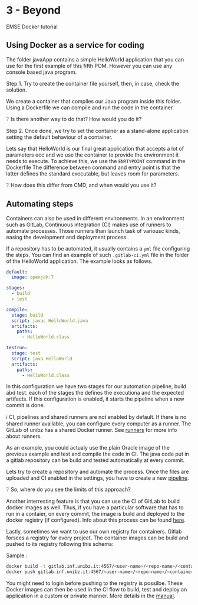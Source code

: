# 3 - Beyond 
EMSE Docker tutorial

## Using Docker as a service for coding

The folder javaApp contains a simple HelloWorld application that you can use for the first example of this fifth POM. 
However you can use any console based java program. 

Step 1. Try to create the container file yourself, then, in case, check the solution.

We create a container that compiles our Java program inside this folder. Using a Dockerfile we can compile and run the code in the container.

:grey_question: Is there another way to do that? How would you do it? 

Step 2. Once done, we try to set the container as a stand-alone application setting the default behaviour of a container.

Lets say that HelloWorld is our final great application that accepts a lot of parameters ecc and we use the container to provide the environment it needs to execute. To achieve this, we use the `ENRTYPOINT` command in the Dockerfile
The difference between command and entry point is that the latter defines the standard executable, but leaves room for parameters.

:grey_question: How does this differ from CMD, and when would you use it?



## Automating steps

Containers can also be used in different environments. In an environment such as GitLab, Continuous integration (CI) makes use of runners to automate processes. Those runners than launch task of variousc kinds, easing the development and deployment process.

If a repository has to be automated, it usually contains a `yml` file configuring the steps. You can find an example of such `.gitlab-ci.yml` file in the folder of the HelloWorld application. The example looks as follows.

```yaml
default:
  image: openjdk:7

stages:
  - build
  - test

compile: 
  stage: build
  script: javac HelloWorld.java
  artifacts:
    paths:
      - HelloWorld.class

testrun:
  stage: test
  script: java HelloWorld
  artifacts:
    paths:
      - HelloWorld.class
```

In this configuration we have two stages for our automation pipeline, build abd test. each of the stages the defines the executiona and the expected artifacts.
If this configuration is enabled, it starts the pipeline when a new commit is done.

:information_source: CI, pipelines and shared runners are not enabled by default. If there is no shared runner available, you can configure every computer as a runner. The GitLab of unibz has a shared Docker runner. See [runners][1] for more info about runners.

As an example, you could actualy use the plain Oracle image of the previous example and test and compile the code in CI. The java code put in a gitlab repository can be build and tested automatically at every commit.

Lets try to create a repository and automate the process. Once the files are uploaded and CI enabled in the settings, you have to create a new [pipeline][2]. 

:grey_question: So, where do you see the limits of this approach?

Another interresting feature is that you can use the CI of GitLab to build docker images as well. Thus, if you have a particular software that has to run in a contaier, on every commit, the image is build and deployed to the docker registry (if configured).
Info about this process can be found [here][4].

Lastly, sometimes we want to use our own registry for containers. Gitlab forsees a registry for every project. The container images can be build and pushed to its registry following this schema:

Sample :
```sh
docker build -t gitlab.inf.unibz.it:4567/<user-name>/<repo-name>/<container> .
docker push gitlab.inf.unibz.it:4567/<user-name>/<repo-name>/<container>
```

You might need to login before pushing to the registry is possilbe. These Docker images can then be used in the CI flow to build, test and deploy an application in a custom or private manner. More details in the [manual][3]. 

[1]: <https://docs.gitlab.com/ee/ci/runners/> "Runner configuration" 
[2]: <https://gitlab.inf.unibz.it/help/ci/pipelines.md> "Automation pipeline"
[3]: <https://gitlab.inf.unibz.it/help/ci/docker/using_docker_build.md> "Docker build in CI"
[4]: <https://gitlab.inf.unibz.it/help/ci/docker/using_docker_images.md> "Docker images in CI"

